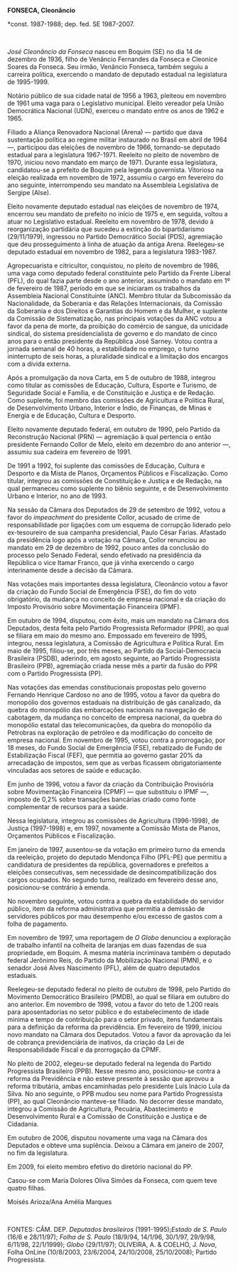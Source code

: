 **FONSECA, Cleonâncio**

\*const. 1987-1988; dep. fed. SE 1987-2007.

 

*José Cleonâncio da Fonseca* nasceu em Boquim (SE) no dia 14 de dezembro
de 1936, filho de Venâncio Fernandes da Fonseca e Cleonice Soares da
Fonseca. Seu irmão, Venâncio Fonseca, também seguiu a carreira política,
exercendo o mandato de deputado estadual na legislatura de 1995-1999.

Notário público de sua cidade natal de 1956 a 1963, pleiteou em novembro
de 1961 uma vaga para o Legislativo municipal. Eleito vereador pela
União Democrática Nacional (UDN), exerceu o mandato entre os anos de
1962 e 1965.

Filiado a Aliança Renovadora Nacional (Arena) — partido que dava
sustentação política ao regime militar instaurado no Brasil em abril de
1964 —, participou das eleições de novembro de 1966, tornando-se
deputado estadual para a legislatura 1967-1971. Reeleito no pleito de
novembro de 1970, iniciou novo mandato em março de 1971. Durante essa
legislatura, candidatou-se a prefeito de Boquim pela legenda governista.
Vitorioso na eleição realizada em novembro de 1972, assumiu o cargo em
fevereiro do ano seguinte, interrompendo seu mandato na Assembleia
Legislativa de Sergipe (Alse).

Eleito novamente deputado estadual nas eleições de novembro de 1974,
encerrou seu mandato de prefeito no início de 1975 e, em seguida, voltou
a atuar no Legislativo estadual. Reeleito em novembro de 1978, devido à
reorganização partidária que sucedeu a extinção do bipartidarismo
(29/11/1979), ingressou no Partido Democrático Social (PDS), agremiação
que deu prosseguimento à linha de atuação da antiga Arena. Reelegeu-se
deputado estadual em novembro de 1982, para a legislatura 1983-1987.

Agropecuarista e citricultor, conquistou, no pleito de novembro de 1986,
uma vaga como deputado federal constituinte pelo Partido da Frente
Liberal (PFL), do qual fazia parte desde o ano anterior, assumindo o
mandato em 1º de fevereiro de 1987, período em que se iniciaram os
trabalhos da Assembleia Nacional Constituinte (ANC). Membro titular da
Subcomissão da Nacionalidade, da Soberania e das Relações
Internacionais, da Comissão da Soberania e dos Direitos e Garantias do
Homem e da Mulher, e suplente da Comissão de Sistematização, nas
principais votações da ANC votou a favor da pena de morte, da proibição
do comércio de sangue, da unicidade sindical, do sistema
presidencialista de governo e do mandato de cinco anos para o então
presidente da República José Sarney. Votou contra a jornada semanal de
40 horas, a estabilidade no emprego, o turno ininterrupto de seis horas,
a pluralidade sindical e a limitação dos encargos com a dívida externa.

Após a promulgação da nova Carta, em 5 de outubro de 1988, integrou como
titular as comissões de Educação, Cultura, Esporte e Turismo, de
Seguridade Social e Família, e de Constituição e Justiça e de Redação.
Como suplente, foi membro das comissões de Agricultura e Política Rural,
de Desenvolvimento Urbano, Interior e Índio, de Finanças, de Minas e
Energia e de Educação, Cultura e Desporto.

Eleito novamente deputado federal, em outubro de 1990, pelo Partido da
Reconstrução Nacional (PRN) — agremiação à qual pertencia o então
presidente Fernando Collor de Melo, eleito em dezembro do ano anterior
—, assumiu sua cadeira em fevereiro de 1991.

De 1991 a 1992, foi suplente das comissões de Educação, Cultura e
Desporto e da Mista de Planos, Orçamentos Públicos e Fiscalização. Como
titular, integrou as comissões de Constituição e Justiça e de Redação,
na qual permaneceu como suplente no biênio seguinte, e de
Desenvolvimento Urbano e Interior, no ano de 1993.

Na sessão da Câmara dos Deputados de 29 de setembro de 1992, votou a
favor do *impeachment* do presidente Collor, acusado de crime de
responsabilidade por ligações com um esquema de corrupção liderado pelo
ex-tesoureiro de sua campanha presidencial, Paulo César Farias. Afastado
da presidência logo após a votação na Câmara, Collor renunciou ao
mandato em 29 de dezembro de 1992, pouco antes da conclusão do processo
pelo Senado Federal, sendo efetivado na presidência da República o vice
Itamar Franco, que já vinha exercendo o cargo interinamente desde a
decisão da Câmara.

Nas votações mais importantes dessa legislatura, Cleonâncio votou a
favor da criação do Fundo Social de Emergência (FSE), do fim do voto
obrigatório, da mudança no conceito de empresa nacional e da criação do
Imposto Provisório sobre Movimentação Financeira (IPMF).

Em outubro de 1994, disputou, com êxito, mais um mandato na Câmara dos
Deputados, desta feita pelo Partido Progressista Reformador (PPR), ao
qual se filiara em maio do mesmo ano. Empossado em fevereiro de 1995,
integrou, nessa legislatura, a Comissão de Agricultura e Política Rural.
Em maio de 1995, filiou-se, por três meses, ao Partido da
Social-Democracia Brasileira (PSDB), aderindo, em agosto seguinte, ao
Partido Progressista Brasileiro (PPB), agremiação criada nesse mês a
partir da fusão do PPR com o Partido Progressista (PP).

Nas votações das emendas constitucionais propostas pelo governo Fernando
Henrique Cardoso no ano de 1995, votou a favor da quebra do monopólio
dos governos estaduais na distribuição de gás canalizado, da quebra do
monopólio das embarcações nacionais na navegação de cabotagem, da
mudança no conceito de empresa nacional, da quebra do monopólio estatal
das telecomunicações, da quebra do monopólio da Petrobras na exploração
de petróleo e da modificação do conceito de empresa nacional. Em
novembro de 1995, votou contra a prorrogação, por 18 meses, do Fundo
Social de Emergência (FSE), rebatizado de Fundo de Estabilização Fiscal
(FEF), que permitia ao governo gastar 20% da arrecadação de impostos,
sem que as verbas ficassem obrigatoriamente vinculadas aos setores de
saúde e educação.

Em junho de 1996, votou a favor da criação da Contribuição Provisória
sobre Movimentação Financeira (CPMF) — que substituiu o IPMF —, imposto
de 0,2% sobre transações bancárias criado como fonte complementar de
recursos para a saúde.

Nessa legislatura, integrou as comissões de Agricultura (1996-1998), de
Justiça (1997-1998) e, em 1997, novamente a Comissão Mista de Planos,
Orçamentos Públicos e Fiscalização.

Em janeiro de 1997, ausentou-se da votação em primeiro turno da emenda
da reeleição, projeto do deputado Mendonça Filho (PFL-PE) que permitiu a
candidatura de presidentes da república, governadores e prefeitos a
eleições consecutivas, sem necessidade de desincompatibilização dos
cargos ocupados. No segundo turno, realizado em fevereiro desse ano,
posicionou-se contrário à emenda.

No novembro seguinte, votou contra a quebra da estabilidade do servidor
público, item da reforma administrativa que permitia a demissão de
servidores públicos por mau desempenho e/ou excesso de gastos com a
folha de pagamento.

Em novembro de 1997, uma reportagem de *O Globo* denunciou a exploração
de trabalho infantil na colheita de laranjas em duas fazendas de sua
propriedade, em Boquim. A mesma matéria incriminava também o deputado
federal Jerônimo Reis, do Partido da Mobilização Nacional (PMN), e o
senador José Alves Nascimento (PFL), além de quatro deputados estaduais.

Reelegeu-se deputado federal no pleito de outubro de 1998, pelo Partido
do Movimento Democrático Brasileiro (PMDB), ao qual se filiara em
outubro do ano anterior. Em novembro de 1998, votou a favor do teto de
1.200 reais para aposentadorias no setor público e do estabelecimento de
idade mínima e tempo de contribuição para o setor privado, itens
fundamentais para a definição da reforma da previdência. Em fevereiro de
1999, iniciou novo mandato na Câmara dos Deputados. Votou a favor da
aprovação da lei de cobrança previdenciária de inativos, da criação da
Lei de Responsabilidade Fiscal e da prorrogação da CPMF.

No pleito de 2002, elegeu-se deputado federal na legenda do Partido
Progressista Brasileiro (PPB). Nesse mesmo ano, posicionou-se contra a
reforma da Previdência e não esteve presente à sessão que aprovou a
reforma tributária, ambas encaminhadas pelo presidente Luís Inácio Lula
da Silva. No ano seguinte, o PPB mudou seu nome para Partido
Progressista (PP), ao qual Cleonâncio manteve-se filiado. No decorrer
desse mandato, integrou a Comissão de Agricultura, Pecuária,
Abastecimento e Desenvolvimento Rural e a Comissão de Constituição e
Justiça e de Cidadania.

Em outubro de 2006, disputou novamente uma vaga na Câmara dos Deputados
e obteve uma suplência. Deixou a Câmara em janeiro de 2007, no fim da
legislatura.

Em 2009, foi eleito membro efetivo do diretório nacional do PP.

Casou-se com Maria Dolores Oliva Simões da Fonseca, com quem teve quatro
filhas.

Moisés Arioza/Ana Amélia Marques

 

FONTES: CÂM. DEP. *Deputados brasileiros* (1991-1995);*Estado de S.
Paulo* (16/6 e 28/11/97); *Folha de S. Paulo* (18/9/94, 14/1/96,
30/1/97, 29/9/98, 6/11/98, 22/1/1999); *Globo* (29/11/97); OLIVEIRA, A.
& COELHO, J. *Nova*, Folha OnLine (10/8/2003, 23/6/2004, 24/10/2008,
25/10/2008); Partido Progressista.

 
